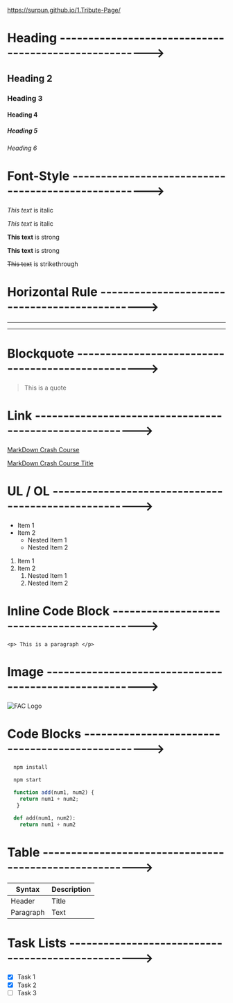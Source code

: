 https://surpun.github.io/1.Tribute-Page/

# Heading ------------------------------------------------------>
## Heading 2
### Heading 3
#### Heading 4
##### Heading 5
###### Heading 6

# Font-Style ---------------------------------------------------->
*This text* is italic

_This text_ is italic

<!-- Strong -->
**This text** is strong

__This text__ is strong

<!-- Strikethrough -->
~~This text~~ is strikethrough

# Horizontal Rule ---------------------------------------------->

---
___


# Blockquote -------------------------------------------------->
> This is a quote

<!-- Links -->
# Link -------------------------------------------------------->
[MarkDown Crash Course](https://www.youtube.com/watch?v=HUBNt18RFbo)

[MarkDown Crash Course Title](https://www.youtube.com/watch?v=HUBNt18RFbo "Markdown Crash Course")

# UL / OL ----------------------------------------------------->
* Item 1
* Item 2
  * Nested Item 1
  * Nested Item 2

<!-- Ordered list -->
1. Item 1
2. Item 2
    1. Nested Item 1
    2. Nested Item 2

# Inline Code Block ------------------------------------------->
`<p> This is a paragraph </p>`

# Image ------------------------------------------------------->
![FAC Logo](https://images.squarespace-cdn.com/content/v1/56e2e0c520c6472a2586add2/1586878058003-O6HMO8IHL96DVFDH5R14/Training+Company+Logos+%2823%29.png)

<!-- Github Markdown -->

<!-- Code Blocks -->
# Code Blocks ------------------------------------------------->
```bash
  npm install
  
  npm start
```

```javascript
  function add(num1, num2) {
    return num1 + num2;
   }
```

```python
  def add(num1, num2):
    return num1 + num2
```

# Table ------------------------------------------------------->
| Syntax      | Description |
| ----------- | ----------- |
| Header      | Title       |
| Paragraph   | Text        |

# Task Lists -------------------------------------------------->
* [x] Task 1
* [x] Task 2
* [ ] Task 3
